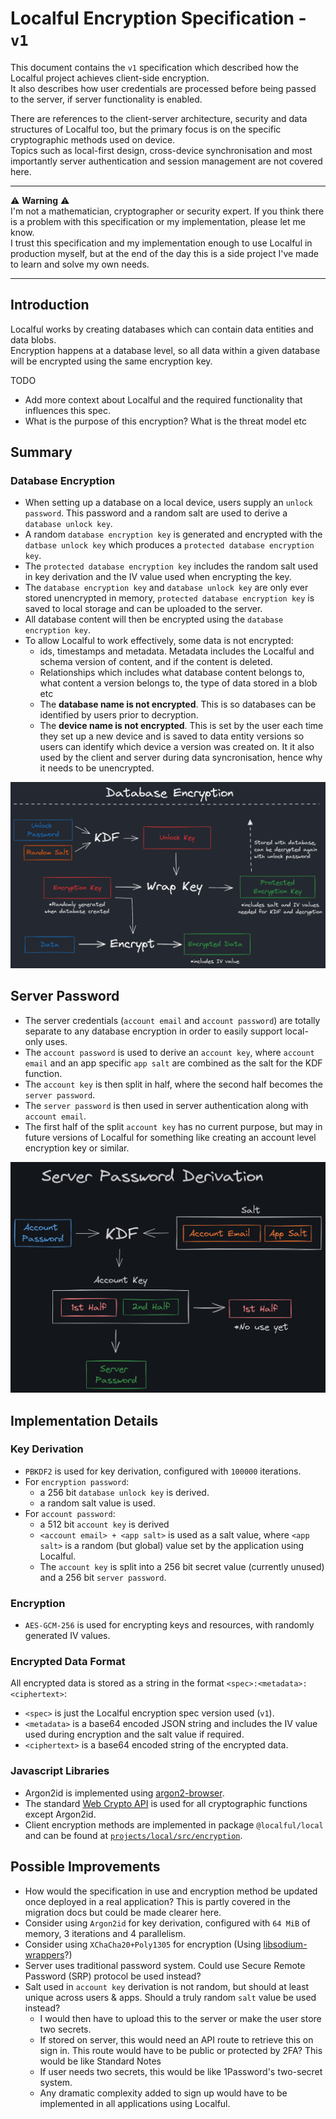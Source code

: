 # Localful Encryption Specification - `v1`
This document contains the `v1` specification which described how the Localful project achieves client-side encryption.  
It also describes how user credentials are processed before being passed to the server, if server functionality is enabled.  

There are references to the client-server architecture, security and data structures of Localful too, but the primary focus is on the specific cryptographic methods used on device.  
Topics such as local-first design, cross-device synchronisation and most importantly server authentication and session management are not covered here.

---

⚠️ **Warning** ⚠️  
I'm not a mathematician, cryptographer or security expert. If you think there is a problem with this specification or my implementation, please let me know.  
I trust this specification and my implementation enough to use Localful in production myself, but at the end of the
day this is a side project I've made to learn and solve my own needs.

---

## Introduction
Localful works by creating databases which can contain data entities and data blobs.  
Encryption happens at a database level, so all data within a given database will be encrypted using
the same encryption key.

TODO
- Add more context about Localful and the required functionality that influences this spec.
- What is the purpose of this encryption? What is the threat model etc

## Summary

### Database Encryption
- When setting up a database on a local device, users supply an `unlock password`. This password and a random salt are used to derive a `database unlock key`.
- A random `database encryption key` is generated and encrypted with the `datbase unlock key` which produces a `protected database encryption key`.
- The `protected database encryption key` includes the random salt used in key derivation and the IV value used when encrypting the key.
- The `database encryption key` and `database unlock key` are only ever stored unencrypted in memory, `protected database encryption key` is saved to local storage and can be uploaded to the server.
- All database content will then be encrypted using the `database encryption key`.
- To allow Localful to work effectively, some data is not encrypted:
  - ids, timestamps and metadata. Metadata includes the Localful and schema version of content, and if the content is deleted.
  - Relationships which includes what database content belongs to, what content a version belongs to, the type of data stored in a blob etc
  - The **database name is not encrypted**. This is so databases can be identified by users prior to decryption.
  - The **device name is not encrypted**. This is set by the user each time they set up a new device and is saved to data entity versions so users can identify which device a version was created on. It it also used by the client and server during data syncronisation, hence why it needs to be unencrypted.

![A diagram of database encryption.](assets/database-encryption.png)

## Server Password
- The server credentials (`account email` and `account password`) are totally separate to any database encryption in order to easily support local-only uses.
- The `account password` is used to derive an `account key`, where `account email` and an app specific `app salt` are combined as the salt for the KDF function.
- The `account key` is then split in half, where the second half becomes the `server password`.
- The `server password` is then used in server authentication along with `account email`.
- The first half of the split `account key` has no current purpose, but may in future versions of Localful for something like creating an account level encryption key or similar.

![A high-level diagram of the server password system described above.](assets/server-password-derivation.png)

## Implementation Details

### Key Derivation
- `PBKDF2` is used for key derivation, configured with `100000` iterations.
- For `encryption password`:
  - a 256 bit `database unlock key` is derived.
  - a random salt value is used.
- For `account password`:
  - a 512 bit `account key` is derived
  - `<account email> + <app salt>` is used as a salt value, where `<app salt>` is a random (but global) value set by the application using Localful.
  - The `account key` is split into a 256 bit secret value (currently unused) and a 256 bit `server password`.

### Encryption
- `AES-GCM-256` is used for encrypting keys and resources, with randomly generated IV values.

### Encrypted Data Format
All encrypted data is stored as a string in the format `<spec>:<metadata>:<ciphertext>`:
- `<spec>` is just the Localful encryption spec version used (`v1`).
- `<metadata>` is a base64 encoded JSON string and includes the IV value used during encryption and the salt value if required.
- `<ciphertext>` is a base64 encoded string of the encrypted data.

### Javascript Libraries
- Argon2id is implemented using [argon2-browser](https://www.npmjs.com/package/argon2-browser).
- The standard [Web Crypto API](https://developer.mozilla.org/en-US/docs/Web/API/Web_Crypto_API) is used for all cryptographic functions except Argon2id.
- Client encryption methods are implemented in package `@localful/local` and can be found at [`projects/local/src/encryption`](../../../projects/local/src/encryption).

## Possible Improvements
- How would the specification in use and encryption method be updated once deployed in a real application? This is partly covered in the migration docs but could be made clearer here.
- Consider using `Argon2id` for key derivation, configured with `64 MiB` of memory, 3 iterations and 4 parallelism.
- Consider using `XChaCha20+Poly1305` for encryption (Using [libsodium-wrappers](https://www.npmjs.com/package/libsodium-wrappers)?)
- Server uses traditional password system. Could use Secure Remote Password (SRP) protocol be used instead?
- Salt used in `account key` derivation is not random, but should at least unique across users & apps. Should a truly random `salt` value be used instead?
  - I would then have to upload this to the server or make the user store two secrets.
  - If stored on server, this would need an API route to retrieve this on sign in. This route would have to be public or protected by 2FA? This would be like Standard Notes
  - If user needs two secrets, this would be like 1Password's two-secret system.
  - Any dramatic complexity added to sign up would have to be implemented in all applications using Localful.
